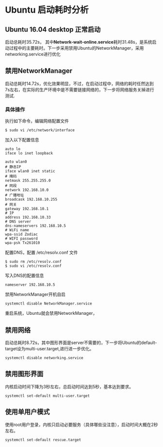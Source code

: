# Ubuntu 启动耗时分析

## Ubuntu 16.04 desktop 正常启动

启动总耗时35.72s， 其中**Network-wait-online.service**耗时31.48s，是系统启动过程中的主要耗时。下一步采用禁用Ubuntu的NetworkManager，采用networking.service进行优化

## 禁用NetworkManager

启动总耗时14.72s，优化效果明显，不过，在启动过程中，网络的耗时任然达到7s左右，在实际的生产环境中是不需要链接网络的，下一步将网络服务关掉进行测试.

### 具体操作

执行如下命令，编辑网络配置文件
```
$ sudo vi /etc/network/interface
```
加入以下配置信息
```
auto lo
iface lo inet loopback

auto wlan0
# 静态IP
iface wlan0 inet static
# 掩码
netmask 255.255.255.0
# 网段
network 192.168.10.0
# 广播地址
broadcask 192.168.10.255
# 网关
gateway 192.168.10.1
# IP
address 192.168.10.33
# DNS server
dns-nameservers 192.168.10.5
# WiFi name
wpa-ssid Zodiac
# WIFI password
wpa-psk Tx261010
```
配置DNS，配置 /etc/resolv.conf 文件
```
$ sudo rm /etc/resolv.conf
$ sudo vi /etc/resolv.conf
```
写入DNS的配置信息
```
nameserver 192.168.10.5
```
禁用NetworkManager开机自启
```
systemctl disable NetworkManager.service
```
重启系统，Ubuntu就会禁用NetworkManager，
## 禁用网络

启动总耗时8.72s，其中图形界面是server不需要的，下一步将Ubuntu的default-target设为multi-user.target,进行进一步优化。
```
systemctl disable networking.service
```

## 禁用图形界面

内核启动时间下降为3秒左右，总启动时间达到5秒，基本达到要求。
```
systemctl set-default multi-user.target
```

## 使用单用户模式

使用root用户登录，内核只启动必要服务（具体哪些没注意），启动时间大概在2秒左右。
```
systemctl set-default rescue.target
```
